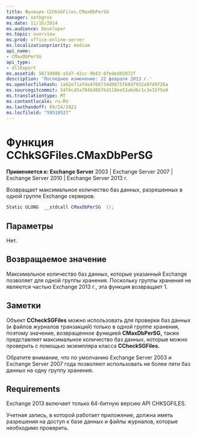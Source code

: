 ```yaml
---
title: Функция CChkSGFiles.CMaxDbPerSG
manager: sethgros
ms.date: 11/16/2014
ms.audience: Developer
ms.topic: overview
ms.prod: office-online-server
ms.localizationpriority: medium
api_name:
- CMaxDbPerSG
api_type:
- dllExport
ms.assetid: 5871988b-a5d7-42cc-9b83-8fededb5072f
description: 'Последнее изменение: 22 февраля 2013 г.'
ms.openlocfilehash: 1a82e71afde4766734d0875f68d7932a9fd9f26a
ms.sourcegitcommit: 54f6cd5a704b36b76d110ee53a6d6c1c3e15f5a9
ms.translationtype: MT
ms.contentlocale: ru-RU
ms.lasthandoff: 09/24/2021
ms.locfileid: "59510527"
---
```

# <a name="cchksgfilescmaxdbpersg-function"></a>Функция CChkSGFiles.CMaxDbPerSG

**Применяется к: Exchange Server** 2003 | Exchange Server 2007 | Exchange Server 2010 | Exchange Server 2013 г.
  
Возвращает максимальное количество баз данных, разрешенных в одной группе Exchange серверов.
  
```cs
Static ULONG  __stdcall CMaxDbPerSG  ();

```

## <a name="parameters"></a>Параметры

Нет.
  
## <a name="return-value"></a>Возвращаемое значение

Максимальное количество баз данных, которые указанный Exchange позволяет для одной группы хранения. Поскольку группы хранения не являются частью Exchange 2013 г., эта функция возвращает 1.
  
## <a name="remarks"></a>Заметки

Объект **CCheckSGFiles** можно использовать для проверки баз данных (и файлов журналов транзакций) только в одной группе хранения, поэтому значение, возвращенное функцией **CMaxDbPerSG,** также представляет максимальное количество баз данных, которые можно проверить с помощью экземпляра класса **CCheckSGFiles.** 
  
Обратите внимание, что по умолчанию Exchange Server 2003 и Exchange Server 2007 года позволяют использовать не более пяти баз данных на одну группу хранения.
  
## <a name="requirements"></a>Requirements

Exchange 2013 включает только 64-битную версию API CHKSGFILES.
  
Учетная запись, в которой работает приложение, должна иметь разрешения на доступ к базе данных и файлы журналов, которые необходимо проверить.
  

